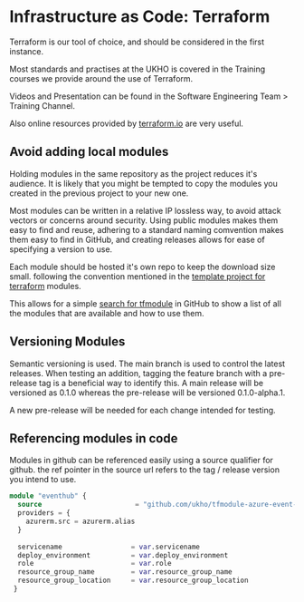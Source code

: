 # Infrastructure as Code: Terraform

Terraform is our tool of choice, and should be considered in the first instance.

Most standards and practises at the UKHO is covered in the Training courses we provide around the use of Terraform.

Videos and Presentation can be found in the Software Engineering Team > Training Channel.

Also online resources provided by [terraform.io](https://www.terraform.io/) are very useful.

## Avoid adding local modules

Holding modules in the same repository as the project reduces it's audience. It is likely that you might be tempted to copy the modules you created in the previous project to your new one.

Most modules can be written in a relative IP lossless way, to avoid attack vectors or concerns around security. Using public modules makes them easy to find and reuse, adhering to a standard naming comvention makes them  easy to find in GitHub, and creating releases allows for ease of specifying a version to use.

Each module should be hosted it's own repo to keep the download size small. following the convention mentioned in the [template project for terraform](https://github.com/UKHO/terraform-module-template) modules.

This allows for a simple [search for tfmodule](https://github.com/UKHO?q=tfmodule&type=all&language=&sort=) in GitHub to show a list of all the modules that are available and how to use them.

## Versioning Modules

Semantic versioning is used. The main branch is used to control the latest releases. When testing an addition, tagging the feature branch with a pre-release tag is a beneficial way to identify this. A main release will be versioned as 0.1.0 whereas the pre-release will be versioned 0.1.0-alpha.1.

A new pre-release will be needed for each change intended for testing.

## Referencing modules in code

Modules in github can be referenced easily using a source qualifier for github. the ref pointer in the source url refers to the tag / release version you intend to use.

```terraform
module "eventhub" {
  source                       = "github.com/ukho/tfmodule-azure-event-hub?ref=0.4.0"
  providers = {
    azurerm.src = azurerm.alias
  }
  
  servicename                 = var.servicename
  deploy_environment          = var.deploy_environment
  role                        = var.role
  resource_group_name         = var.resource_group_name
  resource_group_location     = var.resource_group_location
 }
 ```
